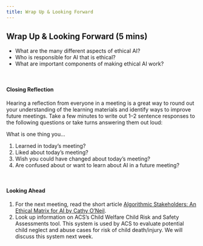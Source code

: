 ```yaml
---
title: Wrap Up & Looking Forward
---
```


## Wrap Up & Looking Forward (5 mins)

* What are the many different aspects of ethical AI? 
* Who is responsible for AI that is ethical? 
* What are important components of making ethical AI work?

<br>

#### Closing Reflection
Hearing a reflection from everyone in a meeting is a great way to round out your understanding of the learning materials and identify ways to improve future meetings. Take a few minutes to write out 1–2 sentence responses to the following questions or take turns answering them out loud: 

What is one thing you...					
1. Learned in today’s meeting?
1. Liked about today’s meeting? 
1. Wish you could have changed about today’s meeting? 
1. Are confused about or want to learn about AI in a future meeting?

<br>

#### Looking Ahead

1. For the next meeting, read the short article [Algorithmic Stakeholders: An Ethical Matrix for AI by Cathy O’Neil](https://blog.dataiku.com/algorithmic-stakeholders-an-ethical-matrix-for-ai). 
1. Look up information on ACS’s Child Welfare Child Risk and Safety Assessments tool. This system is used by ACS to evaluate potential child neglect and abuse cases for risk of child death/injury. We will discuss this system next week.
